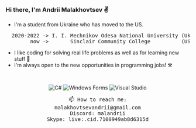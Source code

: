 ### Hi there, I'm Andrii Malakhovtsev ✌

- I'm a student from Ukraine who has moved to the US.
<pre>
  2020-2022 -> I. I. Mechnikov Odesa National University (Ukraine) - "Information systems and technology".
        now ->       Sinclair Community College          (USA)     - "Software Development".
</pre>
- I like coding for solving real life problems as well as for learning new stuff 🙂
- I'm always open to the new opportunities in programming jobs! ⚒

<br>
<p align="center">
  <img src="https://img.shields.io/badge/-C%23-239120?logo=c-sharp&logoColor=white" alt="C#">
  <img src="https://img.shields.io/badge/-Windows%20Forms-000?logo=windows&logoColor=white" alt="Windows Forms">
  <img src="https://img.shields.io/badge/-Visual%20Studio-5C2D91?logo=visual-studio&logoColor=white" alt="Visual Studio">
</p>

<p align="center">
  <samp>
    📫 How to reach me:
    <br> malakhovtsevandrii@gmail.com
    <br> Discord: malandrii
    <br> Skype: live:.cid.7100949ab8d6315d
  </samp>
</p>
